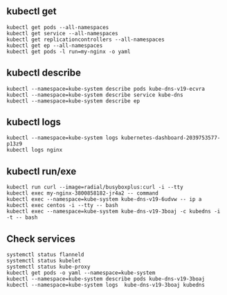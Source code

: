 
kubectl get
-----------

    kubectl get pods --all-namespaces
    kubectl get service --all-namespaces
    kubectl get replicationcontrollers --all-namespaces
    kubectl get ep --all-namespaces
    kubectl get pods -l run=my-nginx -o yaml

kubectl describe
-----------------

    kubectl --namespace=kube-system describe pods kube-dns-v19-ecvra
    kubectl --namespace=kube-system describe service kube-dns
    kubectl --namespace=kube-system describe ep


kubectl logs
------------

    kubectl --namespace=kube-system logs kubernetes-dashboard-2039753577-p13z9
    kubectl logs nginx

kubectl run/exe
---------------

    kubectl run curl --image=radial/busyboxplus:curl -i --tty
    kubectl exec my-nginx-3800858182-jr4a2 -- command
    kubectl exec --namespace=kube-system kube-dns-v19-6udvw -- ip a
    kubectl exec centos -i --tty -- bash
    kubectl exec --namespace=kube-system kube-dns-v19-3boaj -c kubedns -i -t -- bash

Check services
----------------

    systemctl status flanneld
    systemctl status kubelet
    systemctl status kube-proxy
    kubectl get pods -o yaml --namespace=kube-system
    kubectl --namespace=kube-system describe pods kube-dns-v19-3boaj
    kubectl --namespace=kube-system logs  kube-dns-v19-3boaj kubedns
